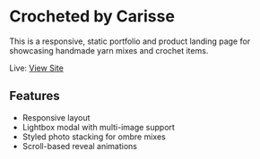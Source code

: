 # Crocheted by Carisse

This is a responsive, static portfolio and product landing page for showcasing handmade yarn mixes and crochet items.

Live: [View Site](https://joshuakitong.github.io/crocheted-by-carisse)

## Features

 - Responsive layout
 - Lightbox modal with multi-image support
 - Styled photo stacking for ombre mixes
 - Scroll-based reveal animations
